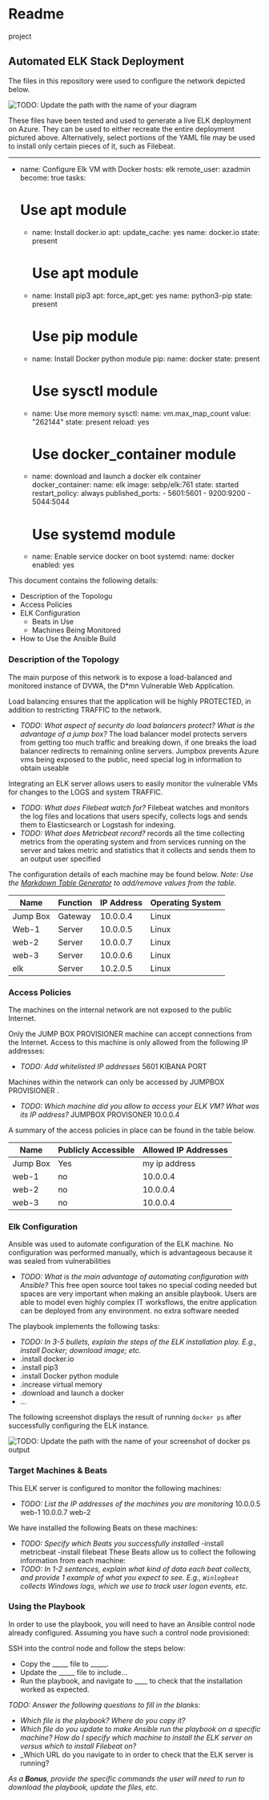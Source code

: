 # Readme
project 
## Automated ELK Stack Deployment

The files in this repository were used to configure the network depicted below.

![TODO: Update the path with the name of your diagram](Images/diagram_filename.png)

These files have been tested and used to generate a live ELK deployment on Azure. They can be used to either recreate the entire deployment pictured above. Alternatively, select portions of the YAML file may be used to install only certain pieces of it, such as Filebeat.

  ---
- name: Configure Elk VM with Docker
  hosts: elk
  remote_user: azadmin
  become: true
  tasks:
    # Use apt module
    - name: Install docker.io
      apt:
        update_cache: yes
        name: docker.io
        state: present
      # Use apt module
    - name: Install pip3
      apt:
        force_apt_get: yes
        name: python3-pip
        state: present
      # Use pip module
    - name: Install Docker python module
      pip:
        name: docker
        state: present
      # Use sysctl module
    - name: Use more memory
      sysctl:
        name: vm.max_map_count
        value: "262144"
        state: present
        reload: yes
      # Use docker_container module
    - name: download and launch a docker elk container
      docker_container:
        name: elk
        image: sebp/elk:761
        state: started
        restart_policy: always
        published_ports:
          - 5601:5601
          - 9200:9200
          - 5044:5044
      # Use systemd module
    - name: Enable service docker on boot
      systemd:
        name: docker
        enabled: yes

This document contains the following details:
- Description of the Topologu
- Access Policies
- ELK Configuration
  - Beats in Use
  - Machines Being Monitored
- How to Use the Ansible Build


### Description of the Topology

The main purpose of this network is to expose a load-balanced and monitored instance of DVWA, the D*mn Vulnerable Web Application.

Load balancing ensures that the application will be highly PROTECTED, in addition to restricting TRAFFIC to the network.
- _TODO: What aspect of security do load balancers protect? What is the advantage of a jump box?_ The load balancer model protects servers from getting too much traffic and breaking down, if one breaks the load balancer redirects to remaining online servers.
Jumpbox prevents Azure vms being exposed to the public, need special log in information to obtain useable

Integrating an ELK server allows users to easily monitor the vulnerable VMs for changes to the LOGS and system TRAFFIC.
- _TODO: What does Filebeat watch for?_
Filebeat watches and monitors the log files and locations that users specify, collects logs and sends them to Elasticsearch or Logstash for indexing.
- _TODO: What does Metricbeat record?_
records all the time collecting metrics from the operating system and from services running on the server and takes metric and statistics that it collects and sends them to an output user specified

The configuration details of each machine may be found below.
_Note: Use the [Markdown Table Generator](http://www.tablesgenerator.com/markdown_tables) to add/remove values from the table_.

| Name     | Function | IP Address | Operating System |
|----------|----------|------------|------------------|
| Jump Box | Gateway  | 10.0.0.4   | Linux            |
| Web-1    | Server   | 10.0.0.5   | Linux            |
| web-2    | Server   | 10.0.0.7   | Linux            |
| web-3    | Server   | 10.0.0.6  | Linux            |
| elk      | Server   | 10.2.0.5   | Linux            |
### Access Policies

The machines on the internal network are not exposed to the public Internet. 

Only the JUMP BOX PROVISIONER machine can accept connections from the Internet. Access to this machine is only allowed from the following IP addresses:
- _TODO: Add whitelisted IP addresses_
5601 KIBANA PORT


Machines within the network can only be accessed by JUMPBOX PROVISIONER .
- _TODO: Which machine did you allow to access your ELK VM? What was its IP address?_
JUMPBOX PROVISONER
10.0.0.4

A summary of the access policies in place can be found in the table below.

| Name     | Publicly Accessible | Allowed IP Addresses |
|----------|---------------------|----------------------|
| Jump Box | Yes              | my ip address           |
| web-1    | no               |   10.0.0.4              |
| web-2    | no               |   10.0.0.4              |
| web-3    | no               |   10.0.0.4              |
### Elk Configuration

Ansible was used to automate configuration of the ELK machine. No configuration was performed manually, which is advantageous because it was sealed from vulnerabilities 
- _TODO: What is the main advantage of automating configuration with Ansible?_
This free open source tool takes no special coding needed but spaces are very important when making an ansible playbook. Users are able to model even highly complex IT worksflows, the enitre application can be deployed from any environment. no extra software needed


The playbook implements the following tasks:
- _TODO: In 3-5 bullets, explain the steps of the ELK installation play. E.g., install Docker; download image; etc._
- .install docker.io
- .install pip3
- .install Docker python module
- .increase virtual memory 
- .download and launch a docker
- ...

The following screenshot displays the result of running `docker ps` after successfully configuring the ELK instance.

![TODO: Update the path with the name of your screenshot of docker ps output](Images/docker_ps_output.png)

### Target Machines & Beats
This ELK server is configured to monitor the following machines:
- _TODO: List the IP addresses of the machines you are monitoring_
10.0.0.5 web-1
10.0.0.7 web-2 

We have installed the following Beats on these machines:
- _TODO: Specify which Beats you successfully installed_
-install metricbeat
-install filebeat
These Beats allow us to collect the following information from each machine:
- _TODO: In 1-2 sentences, explain what kind of data each beat collects, and provide 1 example of what you expect to see. E.g., `Winlogbeat` collects Windows logs, which we use to track user logon events, etc._




### Using the Playbook
In order to use the playbook, you will need to have an Ansible control node already configured. Assuming you have such a control node provisioned: 

SSH into the control node and follow the steps below:
- Copy the _____ file to _____.
- Update the _____ file to include...
- Run the playbook, and navigate to ____ to check that the installation worked as expected.

_TODO: Answer the following questions to fill in the blanks:_
- _Which file is the playbook? Where do you copy it?_
- _Which file do you update to make Ansible run the playbook on a specific machine? How do I specify which machine to install the ELK server on versus which to install Filebeat on?_
- _Which URL do you navigate to in order to check that the ELK server is running?

_As a **Bonus**, provide the specific commands the user will need to run to download the playbook, update the files, etc._
